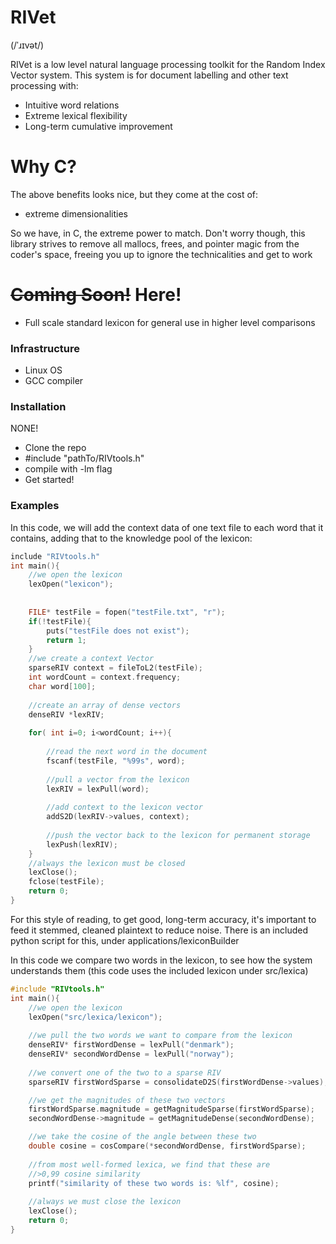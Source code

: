 # RIVet
(/ˈɹɪvət/)

RIVet is a low level natural language processing toolkit for the Random 
Index Vector system.  This system is for document labelling and other 
text processing with:

  - Intuitive word relations 
  - Extreme lexical flexibility
  - Long-term cumulative improvement

# Why C?
The above benefits looks nice, but they come at the cost of: 
- extreme dimensionalities

So we have, in C, the extreme power to match.  Don't worry though, this 
library strives to remove all mallocs, frees, and pointer magic from the 
coder's space, freeing you up to ignore the technicalities and get to 
work
# ~~Coming Soon!~~ Here!

  - Full scale standard lexicon for general use in higher level 
comparisons


### Infrastructure
* Linux OS
* GCC compiler

### Installation

NONE!
* Clone the repo
* #include "pathTo/RIVtools.h"
* compile with -lm flag
* Get started!



### Examples

In this code, we will add the context data of one text file to each word
that it contains, adding that to the knowledge pool of the lexicon:
```C
include "RIVtools.h"
int main(){
	//we open the lexicon
	lexOpen("lexicon");
	
	
	FILE* testFile = fopen("testFile.txt", "r");
	if(!testFile){
		puts("testFile does not exist");
		return 1;
	}	
	//we create a context Vector
	sparseRIV context = fileToL2(testFile);
	int wordCount = context.frequency;
	char word[100];
	
	//create an array of dense vectors
	denseRIV *lexRIV;
	
	for( int i=0; i<wordCount; i++){
		
		//read the next word in the document
		fscanf(testFile, "%99s", word);
		
		//pull a vector from the lexicon
		lexRIV = lexPull(word);
		
		//add context to the lexicon vector
		addS2D(lexRIV->values, context);
		
		//push the vector back to the lexicon for permanent storage
		lexPush(lexRIV);
	}
	//always the lexicon must be closed
	lexClose();
	fclose(testFile);
	return 0;
}

```
For this style of reading, to get good, long-term accuracy, it's important
to feed it stemmed, cleaned plaintext to reduce noise.  There is an included
python script for this, under applications/lexiconBuilder


In this code we compare two words in the lexicon, to see how the system understands them
(this code uses the included lexicon under src/lexica)

```C
#include "RIVtools.h"
int main(){
	//we open the lexicon
	lexOpen("src/lexica/lexicon");
	
	//we pull the two words we want to compare from the lexicon
	denseRIV* firstWordDense = lexPull("denmark");
	denseRIV* secondWordDense = lexPull("norway");
	
	//we convert one of the two to a sparse RIV
	sparseRIV firstWordSparse = consolidateD2S(firstWordDense->values);

	//we get the magnitudes of these two vectors
	firstWordSparse.magnitude = getMagnitudeSparse(firstWordSparse);
	secondWordDense->magnitude = getMagnitudeDense(secondWordDense);

	//we take the cosine of the angle between these two
	double cosine = cosCompare(*secondWordDense, firstWordSparse);
	
	//from most well-formed lexica, we find that these are 
	//>0,99 cosine similarity
	printf("similarity of these two words is: %lf", cosine);
	
	//always we must close the lexicon
	lexClose();
	return 0;
}	
```	
